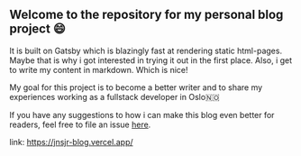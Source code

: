 ## Welcome to the repository for my personal blog project 😄

It is built on Gatsby which is blazingly fast at rendering static html-pages. 
Maybe that is why i got interested in trying it out in the first place. Also, i get to write my content in markdown.
Which is nice!

My goal for this project is to become a better writer and to share my experiences working as a fullstack developer in Oslo🇳🇴

If you have any suggestions to how i can make this blog even better for readers, 
feel free to file an issue [here](https://github.com/JonasJore/personal-blog/issues).

link:
https://jnsjr-blog.vercel.app/
